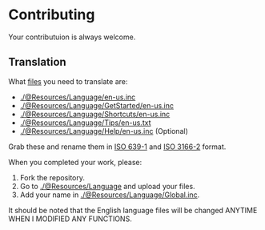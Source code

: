 # Contributing

Your contributuion is always welcome.

## Translation

What [files](https://github.com/SteveHsuDrawing/quanto/tree/main/%40Resources/Language) you need to translate are:

- [./@Resources/Language/en-us.inc](https://github.com/SteveHsuDrawing/quanto/blob/main/%40Resources/Language/en-us.inc)
- [./@Resources/Language/GetStarted/en-us.inc](https://github.com/SteveHsuDrawing/quanto/blob/main/%40Resources/Language/GetStarted/en-us.inc)
- [./@Resources/Language/Shortcuts/en-us.inc](https://github.com/SteveHsuDrawing/quanto/blob/main/%40Resources/Language/Shortcuts/en-us.inc)
- [./@Resources/Language/Tips/en-us.txt](https://github.com/SteveHsuDrawing/quanto/blob/main/%40Resources/Language/Tips/en-us.txt)
- [./@Resources/Language/Help/en-us.inc](https://github.com/SteveHsuDrawing/quanto/blob/main/%40Resources/Language/Help/en-us.inc) (Optional)

Grab these and rename them in [ISO 639-1](https://en.wikipedia.org/wiki/ISO_639-1) and [ISO 3166-2](https://en.wikipedia.org/wiki/ISO_3166-2) format.

When you completed your work, please:

1. Fork the repository.
2. Go to [./@Resources/Language](https://github.com/SteveHsuDrawing/quanto/tree/main/%40Resources/Language) and upload your files.
3. Add your name in [./@Resources/Language/Global.inc](https://github.com/SteveHsuDrawing/quanto/tree/main/%40Resources/Language/Global.inc).

It should be noted that the English language files will be changed ANYTIME WHEN I MODIFIED ANY FUNCTIONS.
